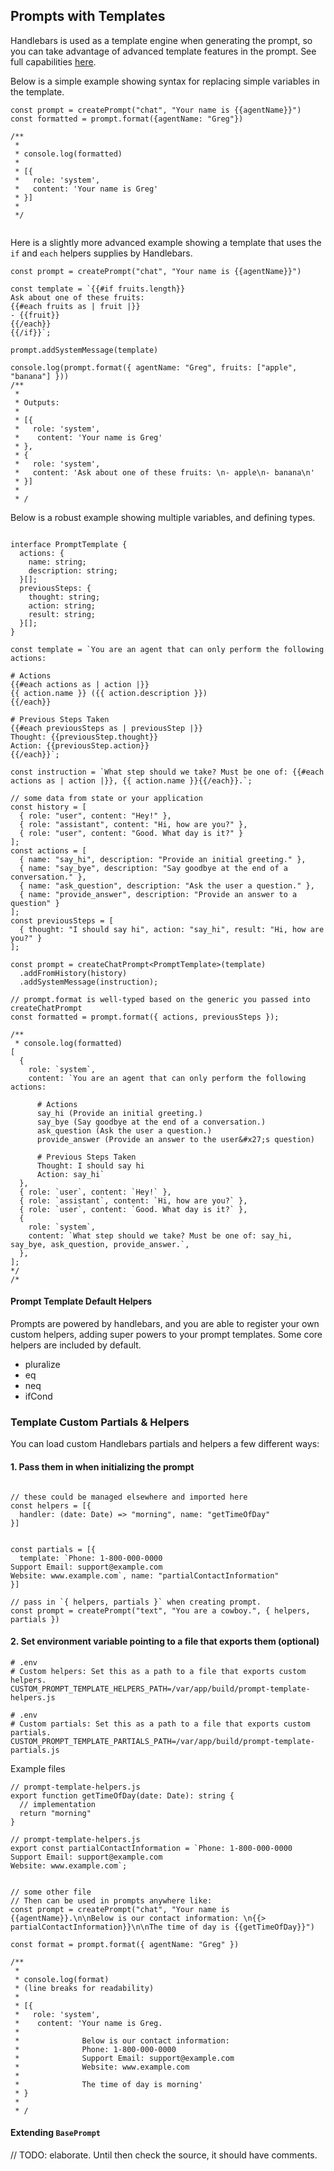 




## Prompts with Templates
Handlebars is used as a template engine when generating the prompt, so you can take advantage of advanced template features in the prompt. See full capabilities [here](https://handlebarsjs.com/guide/).

Below is a simple example showing syntax for replacing simple variables in the template.
```typescript:no-line-numbers
const prompt = createPrompt("chat", "Your name is {{agentName}}")
const formatted = prompt.format({agentName: "Greg"})

/**
 * 
 * console.log(formatted) 
 * 
 * [{
 *   role: 'system',
 *   content: 'Your name is Greg' 
 * }]
 * 
 */
 
```

Here is a slightly more advanced example showing a template that uses the `if` and `each` helpers supplies by Handlebars.
```typescript:no-line-numbers
const prompt = createPrompt("chat", "Your name is {{agentName}}")

const template = `{{#if fruits.length}}
Ask about one of these fruits: 
{{#each fruits as | fruit |}}
- {{fruit}}
{{/each}}
{{/if}}`;

prompt.addSystemMessage(template)

console.log(prompt.format({ agentName: "Greg", fruits: ["apple", "banana"] })) 
/**
 * 
 * Outputs: 
 * 
 * [{ 
 *   role: 'system', 
 *    content: 'Your name is Greg' 
 * },
 * { 
 *   role: 'system',
 *   content: 'Ask about one of these fruits: \n- apple\n- banana\n'
 * }]
 * 
 * /
```

Below is a robust example showing multiple variables, and defining types.

```typescript:no-line-numbers

interface PromptTemplate {
  actions: {
    name: string;
    description: string;
  }[];
  previousSteps: {
    thought: string;
    action: string;
    result: string;
  }[];
}

const template = `You are an agent that can only perform the following actions:

# Actions
{{#each actions as | action |}}
{{ action.name }} ({{ action.description }})
{{/each}}

# Previous Steps Taken
{{#each previousSteps as | previousStep |}}
Thought: {{previousStep.thought}}
Action: {{previousStep.action}}
{{/each}}`;

const instruction = `What step should we take? Must be one of: {{#each actions as | action |}}, {{ action.name }}{{/each}}.`;

// some data from state or your application
const history = [
  { role: "user", content: "Hey!" },
  { role: "assistant", content: "Hi, how are you?" },
  { role: "user", content: "Good. What day is it?" }
];
const actions = [
  { name: "say_hi", description: "Provide an initial greeting." },
  { name: "say_bye", description: "Say goodbye at the end of a conversation." },
  { name: "ask_question", description: "Ask the user a question." },
  { name: "provide_answer", description: "Provide an answer to a question" }
];
const previousSteps = [
  { thought: "I should say hi", action: "say_hi", result: "Hi, how are you?" }
];

const prompt = createChatPrompt<PromptTemplate>(template)
  .addFromHistory(history)
  .addSystemMessage(instruction);

// prompt.format is well-typed based on the generic you passed into createChatPrompt
const formatted = prompt.format({ actions, previousSteps });

/**
 * console.log(formatted)
[
  {
    role: `system`,
    content: `You are an agent that can only perform the following actions:
      
      # Actions
      say_hi (Provide an initial greeting.)
      say_bye (Say goodbye at the end of a conversation.)
      ask_question (Ask the user a question.)
      provide_answer (Provide an answer to the user&#x27;s question)
      
      # Previous Steps Taken
      Thought: I should say hi
      Action: say_hi`
  },
  { role: `user`, content: `Hey!` },
  { role: `assistant`, content: `Hi, how are you?` },
  { role: `user`, content: `Good. What day is it?` },
  {
    role: `system`,
    content: `What step should we take? Must be one of: say_hi, say_bye, ask_question, provide_answer.`,
  },
];
*/
/*
```

#### Prompt Template Default Helpers
Prompts are powered by handlebars, and you are able to register your own custom helpers, adding super powers to your prompt templates. Some core helpers are included by default.
- pluralize
- eq
- neq
- ifCond


### Template Custom Partials & Helpers
You can load custom Handlebars partials and helpers a few different ways:


#### 1. Pass them in when initializing the prompt

```typescript:no-line-numbers

// these could be managed elsewhere and imported here
const helpers = [{
  handler: (date: Date) => "morning", name: "getTimeOfDay"
}]


const partials = [{
  template: `Phone: 1-800-000-0000
Support Email: support@example.com
Website: www.example.com`, name: "partialContactInformation"
}]

// pass in `{ helpers, partials }` when creating prompt.
const prompt = createPrompt("text", "You are a cowboy.", { helpers, partials })
```

#### 2. Set environment variable pointing to a file that exports them (optional)

```env:no-line-numbers
# .env
# Custom helpers: Set this as a path to a file that exports custom helpers.
CUSTOM_PROMPT_TEMPLATE_HELPERS_PATH=/var/app/build/prompt-template-helpers.js
```

```env:no-line-numbers
# .env
# Custom partials: Set this as a path to a file that exports custom partials.
CUSTOM_PROMPT_TEMPLATE_PARTIALS_PATH=/var/app/build/prompt-template-partials.js
```

Example files
```typescript:no-line-numbers
// prompt-template-helpers.js
export function getTimeOfDay(date: Date): string {
  // implementation
  return "morning"
}

// prompt-template-helpers.js
export const partialContactInformation = `Phone: 1-800-000-0000
Support Email: support@example.com
Website: www.example.com`;


// some other file
// Then can be used in prompts anywhere like:
const prompt = createPrompt("chat", "Your name is {{agentName}}.\n\nBelow is our contact information: \n{{> partialContactInformation}}\n\nThe time of day is {{getTimeOfDay}}")

const format = prompt.format({ agentName: "Greg" })

/**
 * 
 * console.log(format) 
 * (line breaks for readability)
 * 
 * [{ 
 *   role: 'system', 
 *    content: 'Your name is Greg.
 * 
 *              Below is our contact information:
 *              Phone: 1-800-000-0000
 *              Support Email: support@example.com
 *              Website: www.example.com
 * 
 *              The time of day is morning' 
 * }
 * 
 * /
```

#### Extending `BasePrompt`
// TODO: elaborate. Until then check the source, it should have comments.